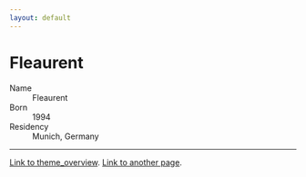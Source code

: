```yaml
---
layout: default
---
```


# Fleaurent

<dl>
<dt>Name</dt>
<dd>Fleaurent</dd>
<dt>Born</dt>
<dd>1994</dd>
<dt>Residency</dt>
<dd>Munich, Germany</dd>
</dl>

---
[Link to theme_overview](./theme_overview.html).
[Link to another page](./subpage.html).
